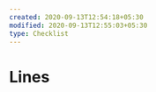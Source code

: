 ```yaml
---
created: 2020-09-13T12:54:18+05:30
modified: 2020-09-13T12:55:03+05:30
type: Checklist
---
```


# Lines

